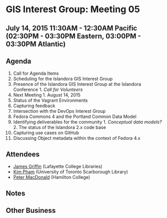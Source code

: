 # GIS Interest Group: Meeting 05

## July 14, 2015 11:30AM - 12:30AM Pacific (02:30PM - 03:30PM Eastern, 03:00PM - 03:30PM Atlantic)

## Agenda

1. Call for Agenda Items
2. Scheduling for the Islandora GIS Interest Group
  1. Presence of the Islandora GIS Interest Group at the Islandora Conference
    1. _Call for Volunteers_
  2. Next Meeting
    1. August 14, 2015
3. Status of the Vagrant Environments
  1. Capturing feedback
  2. Intersection with the DevOps Interest Group
4. Fedora Commons 4 and the Portland Common Data Model
  1. Identifying deliverables for the community
    1. _Conceptual data models?_
    2. The status of the Islandora 2.x code base
  2. Capturing use cases on GitHub
  3. Discussing Object metadata within the context of Fedora 4.x

## Attendees
* [James Griffin](https://github.com/jrgriffiniii) (Lafayette College Libraries)
* [Kim Pham](https://github.com/kimpham54) (University of Toronto Scarborough Library)
* [Peter MacDonald](https://github.com/petermacdonald) (Hamilton College)

## Notes

## Other Business
